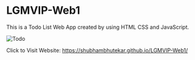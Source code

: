 # LGMVIP-Web1
This is a Todo List  Web App created by using HTML CSS and JavaScript.

![Todo](https://user-images.githubusercontent.com/109847442/198203066-63062fb0-6d14-4962-84ec-b094a742871f.jpg)

Click to Visit Website: https://shubhambhutekar.github.io/LGMVIP-Web1/
